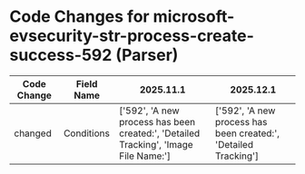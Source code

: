 # Code Changes for microsoft-evsecurity-str-process-create-success-592 (Parser)

| Code Change | Field Name | 2025.11.1 | 2025.12.1 |
|-------------|------------|-----------|------------|
| changed | Conditions | ['592', 'A new process has been created:', 'Detailed Tracking', 'Image File Name:'] | ['592', 'A new process has been created:', 'Detailed Tracking'] |